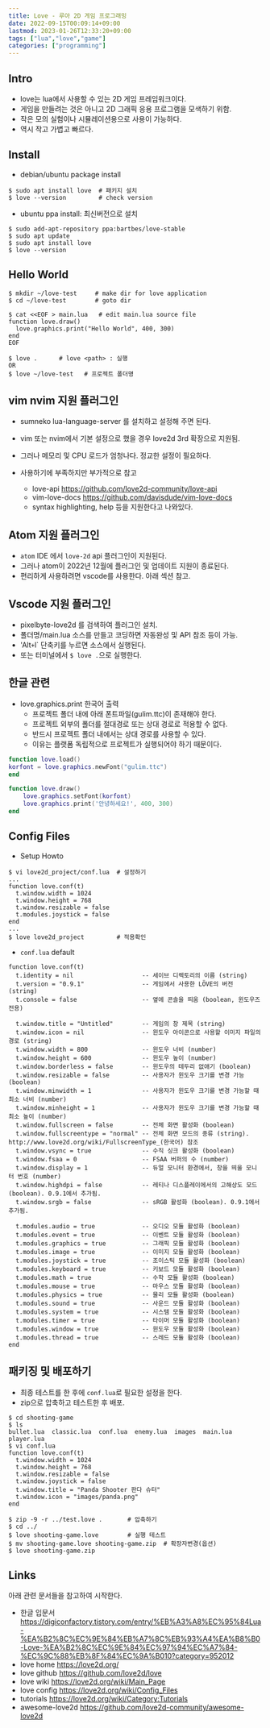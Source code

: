 ```yaml
---
title: Love - 루아 2D 게임 프로그래밍
date: 2022-09-15T00:09:14+09:00
lastmod: 2023-01-26T12:33:20+09:00
tags: ["lua","love","game"]
categories: ["programming"]
---
```


## Intro

* love는 lua에서 사용할 수 있는 2D 게임 프레임워크이다.
* 게임을 만들려는 것은 아니고 2D 그래픽 응용 프로그램을 모색하기 위함.
* 작은 모의 실험이나 시뮬레이션용으로 사용이 가능하다.
* 역시 작고 가볍고 빠르다.

## Install

* debian/ubuntu package install
```console
$ sudo apt install love  # 패키지 설치
$ love --version         # check version
```

* ubuntu ppa install: 최신버전으로 설치
```console
$ sudo add-apt-repository ppa:bartbes/love-stable
$ sudo apt update
$ sudo apt install love
$ love --version
```

## Hello World

```console
$ mkdir ~/love-test     # make dir for love application
$ cd ~/love-test        # goto dir

$ cat <<EOF > main.lua   # edit main.lua source file
function love.draw()
  love.graphics.print("Hello World", 400, 300)
end
EOF

$ love .      # love <path> : 실행
OR
$ love ~/love-test   # 프로젝트 폴더명
```

## vim nvim 지원 플러그인
* sumneko lua-language-server 를 설치하고 설정해 주면 된다.
* vim 또는 nvim에서 기본 설정으로 했을 경우 love2d 3rd 확장으로 지원됨.
* 그러나 메모리 및 CPU 로드가 엄청나다. 정교한 설정이 필요하다.

* 사용하기에 부족하지만 부가적으로 참고
  * love-api <https://github.com/love2d-community/love-api>
  * vim-love-docs <https://github.com/davisdude/vim-love-docs>
  * syntax highlighting, help 등을 지원한다고 나와있다.

## Atom 지원 플러그인
* `atom` IDE 에서 `love-2d` api 플러그인이 지원된다.
* 그러나 atom이 2022년 12월에 플러그인 및 업데이트 지원이 종료된다.
* 편리하게 사용하려면 vscode를 사용한다. 아래 섹션 참고.

## Vscode 지원 플러그인

* pixelbyte-love2d 를 검색하여 플러그인 설치.
* 폴더명/main.lua 소스를 만들고 코딩하면 자동완성 및 API 참조 등이 가능.
* 'Alt` + `l` 단축키를 누르면 소스에서 실행된다.
* 또는 터미널에서 `$ love .`으로 실행한다.

## 한글 관련

* love.graphics.print 한국어 출력
  - 프로젝트 폴더 내에 아래 폰트파일(gulim.ttc)이 존재해야 한다.
  - 프로젝트 외부의 폴더를 절대경로 또는 상대 경로로 적용할 수 없다.
  - 반드시 프로젝트 폴더 내에서는 상대 경로를 사용할 수 있다.
  - 이유는 플랫폼 독립적으로 프로젝트가 실행되어야 하기 때문이다.

```lua
function love.load()
korfont = love.graphics.newFont("gulim.ttc")
end

function love.draw()
    love.graphics.setFont(korfont)
    love.graphics.print('안녕하세요!', 400, 300)
end
```

## Config Files
* Setup Howto
```console
$ vi love2d_project/conf.lua  # 설정하기
...
function love.conf(t)
  t.window.width = 1024
  t.window.height = 768
  t.window.resizable = false
  t.modules.joystick = false
end
...
$ love love2d_project         # 적용확인
```

* `conf.lua` default
```
function love.conf(t)
  t.identity = nil                   -- 세이브 디렉토리의 이름 (string)
  t.version = "0.9.1"                -- 게임에서 사용한 LÖVE의 버전 (string)
  t.console = false                  -- 옆에 콘솔을 띄움 (boolean, 윈도우즈 전용)

  t.window.title = "Untitled"        -- 게임의 창 제목 (string)
  t.window.icon = nil                -- 윈도우 아이콘으로 사용할 이미지 파일의 경로 (string)
  t.window.width = 800               -- 윈도우 너비 (number)
  t.window.height = 600              -- 윈도우 높이 (number)
  t.window.borderless = false        -- 윈도우의 테두리 없애기 (boolean)
  t.window.resizable = false         -- 사용자가 윈도우 크기를 변경 가능 (boolean)
  t.window.minwidth = 1              -- 사용자가 윈도우 크기를 변경 가능할 때 최소 너비 (number)
  t.window.minheight = 1             -- 사용자가 윈도우 크기를 변경 가능할 때 최소 높이 (number)
  t.window.fullscreen = false        -- 전체 화면 활성화 (boolean)
  t.window.fullscreentype = "normal" -- 전체 화면 모드의 종류 (string). http://www.love2d.org/wiki/FullscreenType_(한국어) 참조
  t.window.vsync = true              -- 수직 싱크 활성화 (boolean)
  t.window.fsaa = 0                  -- FSAA 버퍼의 수 (number)
  t.window.display = 1               -- 듀얼 모니터 환경에서, 창을 띄울 모니터 번호 (number)
  t.window.highdpi = false           -- 레티나 디스플레이에서의 고해상도 모드 (boolean). 0.9.1에서 추가됨.
  t.window.srgb = false              -- sRGB 활성화 (boolean). 0.9.1에서 추가됨.

  t.modules.audio = true             -- 오디오 모듈 활성화 (boolean)
  t.modules.event = true             -- 이벤트 모듈 활성화 (boolean)
  t.modules.graphics = true          -- 그래픽 모듈 활성화 (boolean)
  t.modules.image = true             -- 이미지 모듈 활성화 (boolean)
  t.modules.joystick = true          -- 조이스틱 모듈 활성화 (boolean)
  t.modules.keyboard = true          -- 키보드 모듈 활성화 (boolean)
  t.modules.math = true              -- 수학 모듈 활성화 (boolean)
  t.modules.mouse = true             -- 마우스 모듈 활성화 (boolean)
  t.modules.physics = true           -- 물리 모듈 활성화 (boolean)
  t.modules.sound = true             -- 사운드 모듈 활성화 (boolean)
  t.modules.system = true            -- 시스템 모듈 활성화 (boolean)
  t.modules.timer = true             -- 타이머 모듈 활성화 (boolean)
  t.modules.window = true            -- 윈도우 모듈 활성화 (boolean)
  t.modules.thread = true            -- 스레드 모듈 활성화 (boolean)
end
```

## 패키징 및 배포하기

* 최종 테스트를 한 후에 `conf.lua`로 필요한 설정을 한다.
* zip으로 압축하고 테스트한 후 배포.

```console
$ cd shooting-game
$ ls
bullet.lua  classic.lua  conf.lua  enemy.lua  images  main.lua  player.lua
$ vi conf.lua
function love.conf(t)
  t.window.width = 1024
  t.window.height = 768
  t.window.resizable = false
  t.window.joystick = false
  t.window.title = "Panda Shooter 판다 슈터"
  t.window.icon = "images/panda.png"
end

$ zip -9 -r ../test.love .       # 압축하기
$ cd ../
$ love shooting-game.love        # 실행 테스트
$ mv shooting-game.love shooting-game.zip  # 확장자변경(옵션)
$ love shooting-game.zip
```

## Links
아래 관련 문서들을 참고하여 시작한다.

* 한글 입문서 <https://digiconfactory.tistory.com/entry/%EB%A3%A8%EC%95%84Lua-%EA%B2%8C%EC%9E%84%EB%A7%8C%EB%93%A4%EA%B8%B0-Love-%EA%B2%8C%EC%9E%84%EC%97%94%EC%A7%84-%EC%9C%88%EB%8F%84%EC%9A%B010?category=952012>
* love home <https://love2d.org/>
* love github <https://github.com/love2d/love>
* love wiki <https://love2d.org/wiki/Main_Page>
* love config <https://love2d.org/wiki/Config_Files>
* tutorials <https://love2d.org/wiki/Category:Tutorials>
* awesome-love2d <https://github.com/love2d-community/awesome-love2d>

